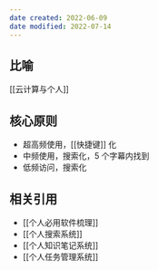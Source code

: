 ```yaml
---
date created: 2022-06-09
date modified: 2022-07-14
---
```


## 比喻

[[云计算与个人]]

## 核心原则

- 超高频使用，[[快捷键]] 化
- 中频使用，搜索化，5 个字幕内找到
- 低频访问，搜索化

## 相关引用

- [[个人必用软件梳理]]
- [[个人搜索系统]]
- [[个人知识笔记系统]]
- [[个人任务管理系统]]
